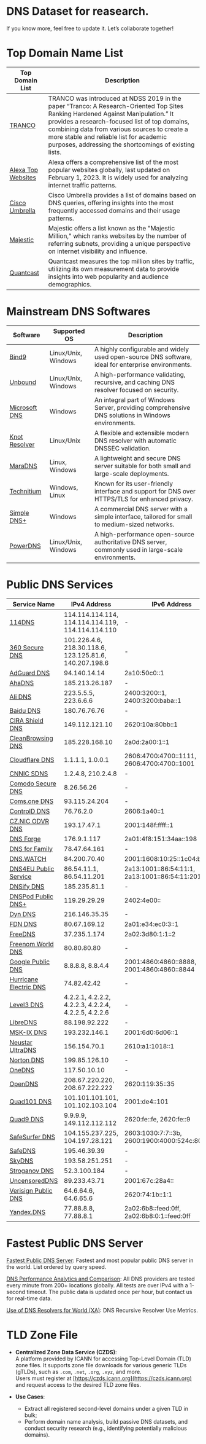 # DNS Dataset for reasearch.

If you know more, feel free to update it. Let’s collaborate together!

# Top Domain Name List

| Top Domain List           | Description                                                                                                                                                                                                 |
|-------------------------|-------------------------------------------------------------------------------------------------------------------------------------------------------------------------------------------------------------|
| [TRANCO](https://tranco-list.eu/)         | TRANCO was introduced at NDSS 2019 in the paper “Tranco: A Research-Oriented Top Sites Ranking Hardened Against Manipulation.” It provides a research-focused list of top domains, combining data from various sources to create a more stable and reliable list for academic purposes, addressing the shortcomings of existing lists. |
| [Alexa Top Websites](https://www.expireddomains.net/alexa-top-websites/) | Alexa  offers a comprehensive list of the most popular websites globally, last updated on February 1, 2023. It is widely used for analyzing internet traffic patterns. |
| [Cisco Umbrella](https://umbrella-static.s3-us-west-1.amazonaws.com/index.html) | Cisco Umbrella provides a list of domains based on DNS queries, offering insights into the most frequently accessed domains and their usage patterns. |
| [Majestic](https://majestic.com/reports/majestic-million)        | Majestic offers a list known as the "Majestic Million," which ranks websites by the number of referring subnets, providing a unique perspective on internet visibility and influence. |
| [Quantcast](https://trends.builtwith.com/websitelist/Quantcast-Measurement/Top-Million-Sites-by-Traffic)      | Quantcast measures the top million sites by traffic, utilizing its own measurement data to provide insights into web popularity and audience demographics. |


# Mainstream DNS Softwares

| Software      | Supported OS       | Description                                                                                       |
|-----------------------|------------------------|---------------------------------------------------------------------------------------------------|
| [Bind9](https://www.isc.org/bind/) | Linux/Unix, Windows       | A highly configurable and widely used open-source DNS software, ideal for enterprise environments. |
| [Unbound](https://nlnetlabs.nl/projects/unbound/about/) | Linux/Unix, Windows | A high-performance validating, recursive, and caching DNS resolver focused on security.           |
| [Microsoft DNS](https://docs.microsoft.com/en-us/windows-server/networking/dns/dns-top) | Windows | An integral part of Windows Server, providing comprehensive DNS solutions in Windows environments. |
| [Knot Resolver](https://www.knot-resolver.cz/) | Linux/Unix | A flexible and extensible modern DNS resolver with automatic DNSSEC validation.                   |
| [MaraDNS](https://maradns.samiam.org/) | Linux, Windows | A lightweight and secure DNS server suitable for both small and large-scale deployments.           |
| [Technitium](https://technitium.com/dns/) | Windows, Linux | Known for its user-friendly interface and support for DNS over HTTPS/TLS for enhanced privacy.     |
| [Simple DNS+](https://simpledns.plus/) | Windows | A commercial DNS server with a simple interface, tailored for small to medium-sized networks.      |
| [PowerDNS](https://www.powerdns.com/) | Linux/Unix, Windows | A high-performance open-source authoritative DNS server, commonly used in large-scale environments.|


# Public DNS Services
| Service Name             | IPv4 Address    | IPv6 Address      |
|--------------------------|-----------------|-------------------|
| [114DNS](http://www.114dns.com/) | 114.114.114.114, 114.114.114.119, 114.114.114.110 | - |
| [360 Secure DNS](https://sdns.360.net/) | 101.226.4.6, 218.30.118.6, 123.125.81.6, 140.207.198.6 | - |
| [AdGuard DNS](https://adguard.com/) | 94.140.14.14 | 2a10:50c0::1 |
| [AhaDNS](https://ahadns.com/) | 185.213.26.187 | - |
| [Ali DNS](https://www.alidns.com/) | 223.5.5.5, 223.6.6.6 | 2400:3200::1, 2400:3200:baba::1 |
| [Baidu DNS](https://dudns.baidu.com/) | 180.76.76.76 | - |
| [CIRA Shield DNS](https://www.cira.ca/cybersecurity-services/cira-canadian-shield) | 149.112.121.10 | 2620:10a:80bb::1 |
| [CleanBrowsing DNS](https://cleanbrowsing.org/) | 185.228.168.10 | 2a0d:2a00:1::1 |
| [Cloudflare DNS](https://www.cloudflare.com/application-services/products/dns/) | 1.1.1.1, 1.0.0.1 | 2606:4700:4700::1111, 2606:4700:4700::1001 |
| [CNNIC SDNS](https://www.sdns.cn/) | 1.2.4.8, 210.2.4.8 | - |
| [Comodo Secure DNS](https://www.comodo.com/secure-dns/) | 8.26.56.26 | - |
| [Coms.one DNS](https://www.coms.one/) | 93.115.24.204 | - |
| [ControlD DNS](https://controld.com/) | 76.76.2.0 | 2606:1a40::1 |
| [CZ.NIC ODVR DNS](https://www.nic.cz/odvr/) | 193.17.47.1 | 2001:148f:ffff::1 |
| [DNS Forge](https://dnsforge.de/) | 176.9.1.117 | 2a01:4f8:151:34aa::198 |
| [DNS for Family](https://dnsforfamily.com/) | 78.47.64.161 | - |
| [DNS.WATCH](https://dns.watch/) | 84.200.70.40 | 2001:1608:10:25::1c04:b12f |
| [DNS4EU Public Service](https://www.joindns4.eu/for-public) | 86.54.11.1, 86.54.11.201 | 2a13:1001::86:54:11:1, 2a13:1001::86:54:11:201 |
| [DNSify DNS](https://dnsify.com/) | 185.235.81.1 | - |
| [DNSPod Public DNS+](https://www.dnspod.cn/) | 119.29.29.29 | 2402:4e00:: |
| [Dyn DNS](https://dyn.com/dns/) | 216.146.35.35 | - |
| [FDN DNS](https://www.fdn.fr/) | 80.67.169.12 | 2a01:e34:ec0:3::1 |
| [FreeDNS](https://freedns.zone/) | 37.235.1.174 | 2a02:3d80:1:1::2 |
| [Freenom World DNS](https://www.freenom.world/en/index.html) | 80.80.80.80 | - |
| [Google Public DNS](https://developers.google.com/speed/public-dns) | 8.8.8.8, 8.8.4.4 | 2001:4860:4860::8888, 2001:4860:4860::8844 |
| [Hurricane Electric DNS](https://dns.he.net/) | 74.82.42.42 | - |
| [Level3 DNS](https://www.publicdns.xyz/public/level3.html) | 4.2.2.1, 4.2.2.2, 4.2.2.3, 4.2.2.4, 4.2.2.5, 4.2.2.6 | - |
| [LibreDNS](https://libredns.gr/) | 88.198.92.222 | - |
| [MSK-IX DNS](https://www.msk-ix.ru/) | 193.232.146.1 | 2001:6d0:6d06::1 |
| [Neustar UltraDNS](https://vercara.com/ultra-dns-public) | 156.154.70.1 | 2610:a1:1018::1 |
| [Norton DNS](https://dns.norton.com/) | 199.85.126.10 | - |
| [OneDNS](https://www.onedns.net/) | 117.50.10.10 | - |
| [OpenDNS](https://www.opendns.com/) | 208.67.220.220, 208.67.222.222 | 2620:119:35::35 |
| [Quad101 DNS](https://101.101.101.101/) | 101.101.101.101, 101.102.103.104 | 2001:de4::101 |
| [Quad9 DNS](https://www.quad9.net/) | 9.9.9.9, 149.112.112.112 | 2620:fe::fe, 2620:fe::9 |
| [SafeSurfer DNS](https://helpdesk.safesurfer.io/en-nz/) | 104.155.237.225, 104.197.28.121 | 2603:1030:7:7::3b, 2600:1900:4000:524c:8000:1:: |
| [SafeDNS](https://www.safedns.com/) | 195.46.39.39 | - |
| [SkyDNS](https://www.skydns.ru/) | 193.58.251.251 | - |
| [Stroganov DNS](https://stroganov.xyz/) | 52.3.100.184 | - |
| [UncensoredDNS](https://blog.uncensoreddns.org/) | 89.233.43.71 | 2001:67c:28a4:: |
| [Verisign Public DNS](https://www.verisign.com/en_US/security-services/public-dns/index.xhtml) | 64.6.64.6, 64.6.65.6 | 2620:74:1b::1:1 |
| [Yandex.DNS](https://dns.yandex.com/) | 77.88.8.8, 77.88.8.1 | 2a02:6b8::feed:0ff, 2a02:6b8:0:1::feed:0ff |


# Fastest Public DNS Server
[Fastest Public DNS Server](https://publicdnsserver.com/fastest/): Fastest and most popular public DNS server in the world. List ordered by query speed.

[DNS Performance Analytics and Comparison](https://www.dnsperf.com/): All DNS providers are tested every minute from 200+ locations globally. All tests are over IPv4 with a 1-second timeout. The public data is updated once per hour, but contact us for real-time data.

[Use of DNS Resolvers for World (XA)](https://stats.labs.apnic.net/rvrs): DNS Recursive Resolver Use Metrics.

# TLD Zone File

- **Centralized Zone Data Service (CZDS)**:  
  A platform provided by ICANN for accessing Top-Level Domain (TLD) zone files. It supports zone file downloads for various generic TLDs (gTLDs), such as `.com`, `.net`, `.org`, `.xyz`, and more.  
  Users must register at [https://czds.icann.org](https://czds.icann.org) and request access to the desired TLD zone files.

- **Use Cases**:
  - Extract all registered second-level domains under a given TLD in bulk;
  - Perform domain name analysis, build passive DNS datasets, and conduct security research (e.g., identifying potentially malicious domains).


